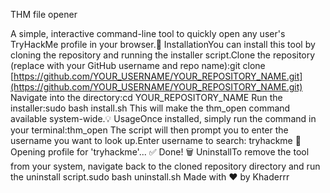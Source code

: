 THM file opener

A simple, interactive command-line tool to quickly open any user's TryHackMe profile in your browser.🚀 InstallationYou can install this tool by cloning the repository and running the installer script.Clone the repository (replace with your GitHub username and repo name):git clone [https://github.com/YOUR_USERNAME/YOUR_REPOSITORY_NAME.git](https://github.com/YOUR_USERNAME/YOUR_REPOSITORY_NAME.git)
Navigate into the directory:cd YOUR_REPOSITORY_NAME
Run the installer:sudo bash install.sh
This will make the thm_open command available system-wide.💡 UsageOnce installed, simply run the command in your terminal:thm_open
The script will then prompt you to enter the username you want to look up.Enter username to search: tryhackme
🔎 Opening profile for 'tryhackme'...
✅ Done!
🗑️ UninstallTo remove the tool from your system, navigate back to the cloned repository directory and run the uninstall script.sudo bash uninstall.sh
Made with ❤️ by Khaderrr
